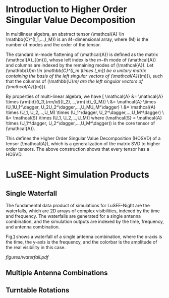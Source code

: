 # Introduction to Higher Order Singular Value Decomposition

In multilinear algebra, an abstract tensor
\(\mathcal{A} \in \mathbb{C}^{I_1,...,I_M}\) is an $M-$dimensional
array, where \(M\) is the number of modes and the order of the tensor.

The standard m-mode flattening of \(\mathcal{A}\) is defined as the
matrix \(\mathcal{A}_{(m)}\), whose left index is the $m-$th mode of
\(\mathcal{A}\) and columns are indexed by the remaining modes of
\(\mathcal{A}\). Let \(\mathbb{U}_m \in \mathbb{C}^{I_m \times I_m}\) be
a unitary matrix containing the basis of the left singular vectors of
\(\mathcal{A}_{(m)}\), such that the columns of \(\mathbb{U}_m\) are the
left singular vectors of \(\mathcal{A}_{(m)}\).

By properties of multi-linear algebra, we have \[
    \mathcal{A} &= \mathcal{A} \times (\rm{id}_{I_1},\rm{id}_{I_2},...,\rm{id}_{I_M}) \\
                &= \mathcal{A} \times (U_1U_1^\dagger, U_2U_2^\dagger,...,U_MU_M^\dagger) \\
                &= \mathcal{A} \times (U_1, U_2,...,U_M) \times (U_1^\dagger, U_2^\dagger,...,U_M^\dagger) \\
                &= \mathcal{S} \times (U_1, U_2,...,U_M)\] where
\(\mathcal{S} = \mathcal{A} \times (U_1^\dagger, U_2^\dagger,...,U_M^\dagger)\)
is the core tensor of \(\mathcal{A}\).

This defines the Higher Order Singular Value Decomposition (HOSVD) of a
tensor \(\mathcal{A}\), which is a generalization of the matrix SVD to
higher order tensors. The above construction shows that every tensor has
a HOSVD.

# LuSEE-Night Simulation Products

## Single Waterfall

The fundamental data product of simulations for LuSEE-Night are the
waterfalls, which are 2D arrays of complex visibilities, indexed by the
time and frequency. The waterfalls are generated for a single antenna
combination, and the simulation outputs are indexed by the time,
frequency, and antenna combination.

Fig.[1](#fig:waterfall) shows a waterfall of a single antenna
combination, where the x-axis is the time, the y-axis is the frequency,
and the colorbar is the amplitude of the real visibility in this case.

*figures/waterfall.pdf*

## Multiple Antenna Combinations

## Turntable Rotations
